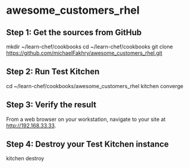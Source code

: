 # awesome_customers_rhel

## Step 1: Get the sources from GitHub

mkdir ~/learn-chef/cookbooks
cd ~/learn-chef/cookbooks
git clone https://github.com/michaelFakhry/awesome_customers_rhel.git


## Step 2: Run Test Kitchen

cd ~/learn-chef/cookbooks/awesome_customers_rhel
kitchen converge


## Step 3: Verify the result

From a web browser on your workstation, navigate to your site at http://192.168.33.33.


## Step 4: Destroy your Test Kitchen instance

kitchen destroy